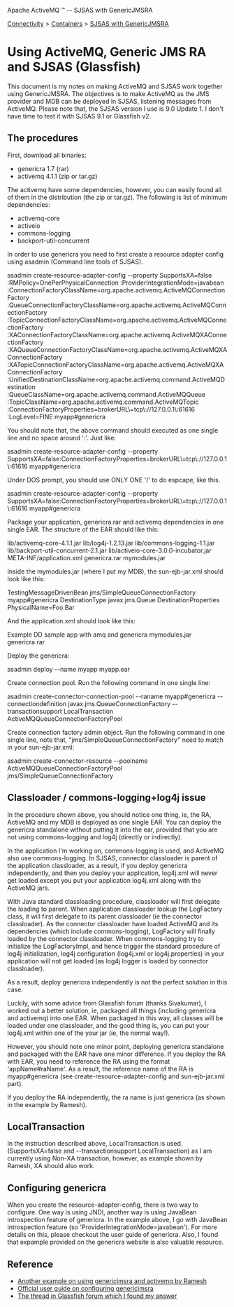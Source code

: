 Apache ActiveMQ ™ -- SJSAS with GenericJMSRA 

[Connectivity](../../connectivity.md) > [Containers](../../Connectivity/containers.md) > [SJSAS with GenericJMSRA](../../Connectivity/Containers/sjsas-with-genericjmsra.md)


Using ActiveMQ, Generic JMS RA and SJSAS (Glassfish)
====================================================

This document is my notes on making ActiveMQ and SJSAS work together using GenericJMSRA. The objectives is to make ActiveMQ as the JMS provider and MDB can be deployed in SJSAS, listening messages from ActiveMQ. Please note that, the SJSAS version I use is 9.0 Update 1. I don't have time to test it with SJSAS 9.1 or Glassfish v2.

The procedures
--------------

First, download all binaries:

*   genericra 1.7 (rar)
*   activemq 4.1.1 (zip or tar.gz)

The activemq have some dependencies, however, you can easily found all of them in the distribution (the zip or tar.gz). The following is list of minimum dependencies:

*   activemq-core
*   activeio
*   commons-logging
*   backport-util-concurrent

In order to use genericra you need to first create a resource adapter config using asadmin (Command line tools of SJSAS).

asadmin create-resource-adapter-config
  --property
      SupportsXA=false
      :RMPolicy=OnePerPhysicalConnection
      :ProviderIntegrationMode=javabean
      :ConnectionFactoryClassName=org.apache.activemq.ActiveMQConnectionFactory
      :QueueConnectionFactoryClassName=org.apache.activemq.ActiveMQConnectionFactory
      :TopicConnectionFactoryClassName=org.apache.activemq.ActiveMQConnectionFactory
      :XAConnectionFactoryClassName=org.apache.activemq.ActiveMQXAConnectionFactory
      :XAQueueConnectionFactoryClassName=org.apache.activemq.ActiveMQXAConnectionFactory
      :XATopicConnectionFactoryClassName=org.apache.activemq.ActiveMQXAConnectionFactory
      :UnifiedDestinationClassName=org.apache.activemq.command.ActiveMQDestination
      :QueueClassName=org.apache.activemq.command.ActiveMQQueue
      :TopicClassName=org.apache.activemq.command.ActiveMQTopic
      :ConnectionFactoryProperties=brokerURL\\\=tcp\\\://127.0.0.1\\\:61616
      :LogLevel=FINE
  myapp#genericra

You should note that, the above command should executed as one single line and no space around ':'. Just like:

asadmin create-resource-adapter-config --property SupportsXA=false:ConnectionFactoryProperties=brokerURL\\\=tcp\\\://127.0.0.1\\\:61616 myapp#genericra

Under DOS prompt, you should use ONLY ONE '/' to do espcape, like this.

asadmin create-resource-adapter-config --property SupportsXA=false:ConnectionFactoryProperties=brokerURL\\=tcp\\://127.0.0.1\\:61616 myapp#genericra

Package your application, genericra.rar and activemq dependencies in one single EAR. The structure of the EAR should like this:

   lib/activemq-core-4.1.1.jar
   lib/log4j-1.2.13.jar
   lib/commons-logging-1.1.jar
   lib/backport-util-concurrent-2.1.jar
   lib/activeio-core-3.0.0-incubator.jar
   META-INF/application.xml
   genericra.rar
   mymodules.jar

Inside the mymodules.jar (where I put my MDB), the sun-ejb-jar.xml should look like this:

<?xml version="1.0" encoding="UTF-8"?>
<!DOCTYPE sun-ejb-jar
  PUBLIC "-//Sun Microsystems, Inc.//DTD Application Server 8.1 EJB 2.1//EN"
    "http://www.sun.com/software/appserver/dtds/sun-ejb-jar\_2\_1-1.dtd">
<sun-ejb-jar>
  <enterprise-beans>
    <ejb>
      <ejb-name>TestingMessageDrivenBean</ejb-name>
      <mdb-connection-factory>
        <jndi-name>jms/SimpleQueueConnectionFactory</jndi-name>
      </mdb-connection-factory>
      <mdb-resource-adapter>
        <resource-adapter-mid>myapp#genericra</resource-adapter-mid>
        <activation-config>
          <activation-config-property>
            <activation-config-property-name>DestinationType</activation-config-property-name>
            <activation-config-property-value>javax.jms.Queue</activation-config-property-value>
          </activation-config-property>
          <activation-config-property>
            <activation-config-property-name>DestinationProperties</activation-config-property-name>
            <activation-config-property-value>PhysicalName=Foo.Bar</activation-config-property-value>
          </activation-config-property>
        </activation-config>
      </mdb-resource-adapter>
    </ejb>
  </enterprise-beans>
</sun-ejb-jar>

And the application.xml should look like this:

<?xml version="1.0" encoding="UTF-8"?>
<application
    xmlns="http://java.sun.com/xml/ns/javaee"
    xmlns:xsi="http://www.w3.org/2001/XMLSchema-instance"
    xsi:schemaLocation="http://java.sun.com/xml/ns/javaee http://java.sun.com/xml/ns/javaee/application_5.xsd"
    version="5">
  <description>Example DD</description>
  <display-name>sample app with amq and genericra</display-name>
  <module>
    <ejb>mymodules.jar</ejb>
  </module>
  <module>
    <connector>genericra.rar</connector>
  </module>
</application>

Deploy the genericra:

asadmin deploy --name myapp myapp.ear

Create connection pool. Run the following command in one single line:

asadmin create-connector-connection-pool
  --raname myapp#genericra
  --connectiondefinition javax.jms.QueueConnectionFactory
  --transactionsupport LocalTransaction
  ActiveMQQueueConnectionFactoryPool

Create connection factory admin object. Run the following command in one single line, note that, "jms/SimpleQueueConnectionFactory" need to match in your sun-ejb-jar.xml:

asadmin create-connector-resource
  --poolname ActiveMQQueueConnectionFactoryPool
  jms/SimpleQueueConnectionFactory

Classloader / commons-logging+log4j issue
-----------------------------------------

In the procedure shown above, you should notice one thing, ie, the RA, ActiveMQ and my MDB is deployed as one single EAR. You can deploy the genericra standalone without putting it into the ear, provided that you are not using commons-logging and log4j (directly or indirectly).

In the application I'm working on, commons-logging is used, and ActiveMQ also use commons-logging. In SJSAS, connector classloader is parent of the application classloader, as a result, if you deploy genericra independently, and then you deploy your application, log4j.xml will never get loaded except you put your application log4j.xml along with the ActiveMQ jars.

With Java standard classloading procedure, classloader will first delegate the loading to parent. When application classloader lookup the LogFactory class, it will first delegate to its parent classloader (ie the connector classloader). As the connector classloader have loaded ActiveMQ and its dependencies (which include commons-logging), LogFactory will finally loaded by the connector classloader. When commons-logging try to initialize the LogFactoryImpl, and hence trigger the standard procedure of log4j initialization, log4j configuration (log4j.xml or log4j.properties) in your application will not get loaded (as log4j logger is loaded by connector classloader).

As a result, deploy genericra independently is not the perfect solution in this case.

Luckily, with some advice from Glassfish forum (thanks Sivakumar), I worked out a better solution, ie, packaged all things (including genericra and activemq) into one EAR. When packaged in this way, all classes will be loaded under one classloader, and the good thing is, you can put your log4j.xml within one of the your jar (ie, the normal way!).

However, you should note one minor point, deploying genericra standalone and packaged with the EAR have one minor difference. If you deploy the RA with EAR, you need to reference the RA using the format 'appName#raName'. As a result, the reference name of the RA is myapp#genericra (see create-resource-adapter-config and sun-ejb-jar.xml part).

If you deploy the RA independently, the ra name is just genericra (as shown in the example by Ramesh).

LocalTransaction
----------------

In the instruction described above, LocalTransaction is used. (SupportsXA=false and --transactionsupport LocalTransaction) as I am currently using Non-XA transaction, however, as example shown by Ramesh, XA should also work.

Configuring genericra
---------------------

When you create the resource-adapter-config, there is two way to configure. One way is using JNDI, another way is using JavaBean introspection feature of genericra. In the example above, I go with JavaBean introspection feature (so 'ProviderIntegrationMode=javabean'). For more details on this, please checkout the user guide of genericra. Also, I found that expample provided on the genericra website is also valuable resource.

Reference
---------

*   [Another example on using genericjmsra and activemq by Ramesh](http://weblogs.java.net/blog/rampsarathy/archive/2007/03/glassfish_v2_an_1.html)
*   [Official user guide on configuring genericjmsra](https://genericjmsra.dev.java.net/docs/userguide/userguide.html)
*   [The thread in Glassfish forum which I found my answer](http://forums.java.net/jive/thread.jspa?messageID=211849)

